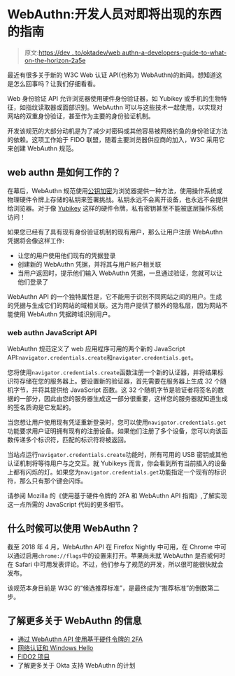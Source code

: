 # WebAuthn:开发人员对即将出现的东西的指南

> 原文:[https://dev . to/oktadev/web authn-a-developers-guide-to-what-on-the-horizon-2a5e](https://dev.to/oktadev/webauthn-a-developers-guide-to-whats-on-the-horizon-2a5e)

最近有很多关于新的 W3C Web 认证 API(也称为 WebAuthn)的新闻。想知道这是怎么回事吗？让我们仔细看看。

Web 身份验证 API 允许浏览器使用硬件身份验证器，如 Yubikey 或手机的生物特征，如指纹读取器或面部识别。WebAuthn 可以与这些技术一起使用，以实现对网站的双重身份验证，甚至作为主要的身份验证机制。

开发该规范的大部分动机是为了减少对密码或其他容易被网络钓鱼的身份验证方法的依赖。这项工作始于 FIDO 联盟，随着主要浏览器供应商的加入，W3C 采用它来创建 WebAuthn 规范。

## web authn 是如何工作的？

在幕后，WebAuthn 规范使用[公钥加密](https://blog.vrypan.net/2013/08/28/public-key-cryptography-for-non-geeks/)为浏览器提供一种方法，使用操作系统或物理硬件令牌上存储的私钥来签署挑战。私钥永远不会离开设备，也永远不会提供给浏览器。对于像 [Yubikey](https://www.yubico.com/) 这样的硬件令牌，私有密钥甚至不能被底层操作系统访问！

如果您已经有了具有现有身份验证机制的现有用户，那么让用户注册 WebAuthn 凭据将会像这样工作:

*   让您的用户使用他们现有的凭据登录
*   创建新的 WebAuthn 凭据，并将其与用户帐户相关联
*   当用户返回时，提示他们输入 WebAuthn 凭据，一旦通过验证，您就可以让他们登录了

WebAuthn API 的一个独特属性是，它不能用于识别不同网站之间的用户。生成的凭据与生成它们的网站的域相关联。这为用户提供了额外的隐私层，因为网站不能使用 WebAuthn 凭据跨域识别用户。

### web authn JavaScript API

WebAuthn 规范定义了 web 应用程序可用的两个新的 JavaScript API:`navigator.credentials.create`和`navigator.credentials.get`。

您将使用`navigator.credentials.create`函数注册一个新的认证器，并将结果标识符存储在您的服务器上。要设置新的验证器，首先需要在服务器上生成 32 个随机字节，并将其提供给 JavaScript 函数。这 32 个随机字节是验证者将签名的数据的一部分，因此由您的服务器生成这一部分很重要，这样您的服务器就知道生成的签名质询是它发起的。

当您想让用户使用现有凭证重新登录时，您可以使用`navigator.credentials.get`功能要求用户证明拥有现有的注册设备。如果他们注册了多个设备，您可以向该函数传递多个标识符，匹配的标识符将被返回。

当站点运行`navigator.credentials.create`功能时，所有可用的 USB 密钥或其他认证机制将等待用户与之交互。就 Yubikeys 而言，你会看到所有当前插入的设备上都有闪烁的灯。如果您为`navigator.credentials.get`功能指定一个现有的标识符，那么只有那个键会闪烁。

请参阅 Mozilla 的《使用基于硬件令牌的 2FA 和 WebAuthn API 指南》,了解实现这一点所需的 JavaScript 代码的更多细节。

## 什么时候可以使用 WebAuthn？

截至 2018 年 4 月，WebAuthn API 在 Firefox Nightly 中可用，在 Chrome 中可以通过启用`chrome://flags`中的设置来打开。苹果尚未就 WebAuthn 是否或何时在 Safari 中可用发表评论。不过，他们参与了规范的开发，所以很可能很快就会发布。

该规范本身目前是 W3C 的“候选推荐标准”，是最终成为“推荐标准”的倒数第二步。

## 了解更多关于 WebAuthn 的信息

*   [通过 WebAuthn API 使用基于硬件令牌的 2FA](https://hacks.mozilla.org/2018/01/using-hardware-token-based-2fa-with-the-webauthn-api/)
*   [网络认证和 Windows Hello](https://docs.microsoft.com/en-us/microsoft-edge/dev-guide/device/web-authentication)
*   [FIDO2 项目](https://fidoalliance.org/fido2/)
*   了解更多关于 Okta 支持 WebAuthn 的计划